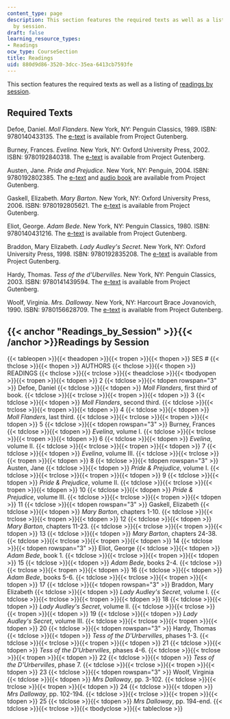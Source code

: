 ```yaml
---
content_type: page
description: This section features the required texts as well as a listing of readings
  by session.
draft: false
learning_resource_types:
- Readings
ocw_type: CourseSection
title: Readings
uid: 880d9d86-3520-3dcc-35ea-6413cb7593fe
---
```

This section features the required texts as well as a listing of [readings by session](https://ocw-studio.odl.mit.edu/sites/21l-471-major-english-novels-spring-2009/type/page/edit/880d9d86-3520-3dcc-35ea-6413cb7593fe/#Readings_by_Session).

## Required Texts

Defoe, Daniel. *Moll Flanders*. New York, NY: Penguin Classics, 1989. ISBN: 9780140433135. The [e-text](http://www.gutenberg.org/etext/9685) is available from Project Gutenberg.

Burney, Frances. *Evelina*. New York, NY: Oxford University Press, 2002. ISBN: 9780192840318. The [e-text](http://www.gutenberg.org/etext/6053) is available from Project Gutenberg.

Austen, Jane. *Pride and Prejudice*. New York, NY: Penguin, 2004. ISBN: 9780192802385. The [e-text](http://www.gutenberg.org/etext/1342) and [audio book](http://www.gutenberg.org/etext/20686) are available from Project Gutenberg.

Gaskell, Elizabeth. *Mary Barton*. New York, NY: Oxford University Press, 2006. ISBN: 9780192805621. The [e-text](http://www.gutenberg.org/etext/2153) is available from Project Gutenberg.

Eliot, George. *Adam Bede*. New York, NY: Penguin Classics, 1980. ISBN: 9780140431216. The [e-text](http://www.gutenberg.org/etext/507) is available from Project Gutenberg.

Braddon, Mary Elizabeth. *Lady Audley's Secret*. New York, NY: Oxford University Press, 1998. ISBN: 9780192835208. The [e-text](http://www.gutenberg.org/etext/8954) is available from Project Gutenberg.

Hardy, Thomas. *Tess of the d'Ubervilles*. New York, NY: Penguin Classics, 2003. ISBN: 9780141439594. The [e-text](http://www.gutenberg.org/etext/110) is available from Project Gutenberg.

Woolf, Virginia. *Mrs. Dalloway*. New York, NY: Harcourt Brace Jovanovich, 1990. ISBN: 9780156628709. The [e-text](https://www.gutenberg.org/ebooks/71865) is available from Project Gutenberg.

## {{< anchor "Readings_by_Session" >}}{{< /anchor >}}Readings by Session

{{< tableopen >}}{{< theadopen >}}{{< tropen >}}{{< thopen >}}
SES #
{{< thclose >}}{{< thopen >}}
AUTHORS
{{< thclose >}}{{< thopen >}}
READINGS
{{< thclose >}}{{< trclose >}}{{< theadclose >}}{{< tbodyopen >}}{{< tropen >}}{{< tdopen >}}
2
{{< tdclose >}}{{< tdopen rowspan="3" >}}
Defoe, Daniel
{{< tdclose >}}{{< tdopen >}}
*Moll Flanders*, first third of book.
{{< tdclose >}}{{< trclose >}}{{< tropen >}}{{< tdopen >}}
3
{{< tdclose >}}{{< tdopen >}}
*Moll Flanders*, second third.
{{< tdclose >}}{{< trclose >}}{{< tropen >}}{{< tdopen >}}
4
{{< tdclose >}}{{< tdopen >}}
*Moll Flanders*, last third.
{{< tdclose >}}{{< trclose >}}{{< tropen >}}{{< tdopen >}}
5
{{< tdclose >}}{{< tdopen rowspan="3" >}}
Burney, Frances
{{< tdclose >}}{{< tdopen >}}
*Evelina*, volume I.
{{< tdclose >}}{{< trclose >}}{{< tropen >}}{{< tdopen >}}
6
{{< tdclose >}}{{< tdopen >}}
*Evelina*, volume II.
{{< tdclose >}}{{< trclose >}}{{< tropen >}}{{< tdopen >}}
7
{{< tdclose >}}{{< tdopen >}}
*Evelina*, volume III.
{{< tdclose >}}{{< trclose >}}{{< tropen >}}{{< tdopen >}}
8
{{< tdclose >}}{{< tdopen rowspan="3" >}}
Austen, Jane
{{< tdclose >}}{{< tdopen >}}
*Pride & Prejudice*, volume I.
{{< tdclose >}}{{< trclose >}}{{< tropen >}}{{< tdopen >}}
9
{{< tdclose >}}{{< tdopen >}}
*Pride & Prejudice*, volume II.
{{< tdclose >}}{{< trclose >}}{{< tropen >}}{{< tdopen >}}
10
{{< tdclose >}}{{< tdopen >}}
*Pride & Prejudice*, volume III.
{{< tdclose >}}{{< trclose >}}{{< tropen >}}{{< tdopen >}}
11
{{< tdclose >}}{{< tdopen rowspan="3" >}}
Gaskell, Elizabeth
{{< tdclose >}}{{< tdopen >}}
*Mary Barton*, chapters 1-10.
{{< tdclose >}}{{< trclose >}}{{< tropen >}}{{< tdopen >}}
12
{{< tdclose >}}{{< tdopen >}}
*Mary Barton*, chapters 11-23.
{{< tdclose >}}{{< trclose >}}{{< tropen >}}{{< tdopen >}}
13
{{< tdclose >}}{{< tdopen >}}
*Mary Barton*, chapters 24-38.
{{< tdclose >}}{{< trclose >}}{{< tropen >}}{{< tdopen >}}
14
{{< tdclose >}}{{< tdopen rowspan="3" >}}
Eliot, George
{{< tdclose >}}{{< tdopen >}}
*Adam Bede*, book 1.
{{< tdclose >}}{{< trclose >}}{{< tropen >}}{{< tdopen >}}
15
{{< tdclose >}}{{< tdopen >}}
*Adam Bede*, books 2-4.
{{< tdclose >}}{{< trclose >}}{{< tropen >}}{{< tdopen >}}
16
{{< tdclose >}}{{< tdopen >}}
*Adam Bede*, books 5-6.
{{< tdclose >}}{{< trclose >}}{{< tropen >}}{{< tdopen >}}
17
{{< tdclose >}}{{< tdopen rowspan="3" >}}
Braddon, Mary Elizabeth
{{< tdclose >}}{{< tdopen >}}
*Lady Audley's Secret*, volume I.
{{< tdclose >}}{{< trclose >}}{{< tropen >}}{{< tdopen >}}
18
{{< tdclose >}}{{< tdopen >}}
*Lady Audley's Secret*, volume II.
{{< tdclose >}}{{< trclose >}}{{< tropen >}}{{< tdopen >}}
19
{{< tdclose >}}{{< tdopen >}}
*Lady Audley's Secret*, volume III.
{{< tdclose >}}{{< trclose >}}{{< tropen >}}{{< tdopen >}}
20
{{< tdclose >}}{{< tdopen rowspan="3" >}}
Hardy, Thomas
{{< tdclose >}}{{< tdopen >}}
*Tess of the D'Urbervilles*, phases 1-3.
{{< tdclose >}}{{< trclose >}}{{< tropen >}}{{< tdopen >}}
21
{{< tdclose >}}{{< tdopen >}}
*Tess of the D'Urbervilles*, phases 4-6.
{{< tdclose >}}{{< trclose >}}{{< tropen >}}{{< tdopen >}}
22
{{< tdclose >}}{{< tdopen >}}
*Tess of the D'Urbervilles*, phase 7.
{{< tdclose >}}{{< trclose >}}{{< tropen >}}{{< tdopen >}}
23
{{< tdclose >}}{{< tdopen rowspan="3" >}}
Woolf, Virginia
{{< tdclose >}}{{< tdopen >}}
*Mrs Dalloway*, pp. 3-102.
{{< tdclose >}}{{< trclose >}}{{< tropen >}}{{< tdopen >}}
24
{{< tdclose >}}{{< tdopen >}}
*Mrs Dalloway*, pp. 102-194.
{{< tdclose >}}{{< trclose >}}{{< tropen >}}{{< tdopen >}}
25
{{< tdclose >}}{{< tdopen >}}
*Mrs Dalloway*, pp. 194-end.
{{< tdclose >}}{{< trclose >}}{{< tbodyclose >}}{{< tableclose >}}